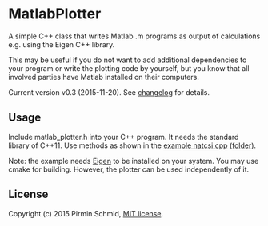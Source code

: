 MatlabPlotter
=============

A simple C++ class that writes Matlab .m programs as output of calculations e.g. using the Eigen C++ library.

This may be useful if you do not want to add additional dependencies to your program or write the plotting code by yourself, but you know that all involved parties have Matlab installed on their computers.

Current version v0.3 (2015-11-20). See [changelog][changelog] for details.


Usage
-----

Include matlab_plotter.h into your C++ program. It needs the standard library of C++11. Use methods as shown in the [example natcsi.cpp][example] ([folder][folder]).

Note: the example needs [Eigen][eigen] to be installed on your system. You may use cmake for building.
However, the plotter can be used independently of it.


License
-------

Copyright (c) 2015 Pirmin Schmid, [MIT license][license].


[changelog]:https://github.com/pirminschmid/MatlabPlotter/tree/master/CHANGELOG.md
[example]:https://github.com/pirminschmid/MatlabPlotter/tree/master/example/natcsi.cpp
[folder]:https://github.com/pirminschmid/MatlabPlotter/tree/master/example
[eigen]:http://eigen.tuxfamily.org
[license]:https://github.com/pirminschmid/MatlabPlotter/tree/master/LICENSE